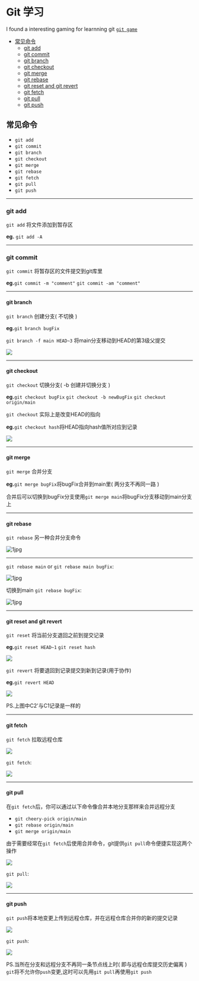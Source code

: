 # Git 学习 
I found a interesting gaming for learnning git [`git game`](https://learngitbranching.js.org/?locale=zh_CN)

* [常见命令](#常见命令)
  - [git add](#git-add)
  - [git commit](#git-commit)
  - [git branch](#git-branch)
  - [git checkout](#git-checkout)
  - [git merge](#git-merge)
  - [git rebase](#git-rebase)
  - [git reset and git revert](#git-reset-and-git-revert)
  - [git fetch](#git-fetch)
  - [git pull](#git-pull)
  - [git push](#git-push)


## 常见命令
- `git add`
- `git commit`
- `git branch`
- `git checkout`
- `git merge`
- `git rebase`
- `git fetch`
- `git pull`
- `git push`

---

### git add
`git add` 将文件添加到暂存区

**eg.** `git add -A`

---

### git commit
`git commit` 将暂存区的文件提交到git库里

**eg.**`git commit -m "comment"` `git commit -am "comment"`

---

#### git branch
`git branch` 创建分支( 不切换 )

**eg.**`git branch bugFix`

`git branch -f main HEAD~3` 将main分支移动到HEAD的第3级父提交

![](https://github.com/KiteChin/Photo-cloud/raw/master/git_learn/screenshot-2021-09-17%2016:12:10.jpg)

---

#### git checkout 
`git checkout` 切换分支( -b 创建并切换分支 )

**eg.**`git checkout bugFix` `git checkout -b newBugFix` `git checkout origin/main`

`git checkout` 实际上是改变HEAD的指向

**eg.**`git checkout hash`将HEAD指向hash值所对应到记录

![](https://github.com/KiteChin/Photo-cloud/raw/master/git_learn/screenshot-2021-09-17%2016:02:59.png)

---

#### git merge
`git merge` 合并分支

**eg.**`git merge bugFix`将bugFix合并到main里( 两分支不再同一路 )

合并后可以切换到bugFix分支使用`git merge main`将bugFix分支移动到main分支上

---

#### git rebase
`git rebase` 另一种合并分支命令

![1jpg](https://github.com/KiteChin/Photo-cloud/raw/master/git_learn/screenshot-2021-09-17%2013:55:03.png)

---

`git rebase main` or `git rebase main bugFix`:

![1jpg](https://github.com/KiteChin/Photo-cloud/raw/master/git_learn/screenshot-2021-09-17%2013:55:20.png)

切换到main `git rebase bugFix`:

![1jpg](https://github.com/KiteChin/Photo-cloud/raw/master/git_learn/screenshot-2021-09-17%2013:55:40.png)

---

#### git reset and git revert
`git reset` 将当前分支退回之前到提交记录

**eg.**`git reset HEAD~1` `git reset hash`

![](https://github.com/KiteChin/Photo-cloud/raw/master/git_learn/screenshot-2021-09-17%2016:25:37.jpg)

`git revert` 将要退回到记录提交到新到记录(用于协作)

**eg.**`git revert HEAD`

![](https://github.com/KiteChin/Photo-cloud/raw/master/git_learn/screenshot-2021-09-17%2016:27:04.jpg)

PS.上图中C2'与C1记录是一样的

---

#### git fetch
`git fetch` 拉取远程仓库

![](https://github.com/KiteChin/Photo-cloud/raw/master/git_learn/screenshot-2021-09-17%2016:54:47.jpg)

`git fetch`:

![](https://github.com/KiteChin/Photo-cloud/raw/master/git_learn/screenshot-2021-09-17%2016:54:58.jpg)

---

#### git pull
在`git fetch`后，你可以通过以下命令像合并本地分支那样来合并远程分支  

- `git cheery-pick origin/main`
- `git rebase origin/main`
- `git merge origin/main`

由于需要经常在`git fetch`后使用合并命令，git提供`git pull`命令便捷实现这两个操作  

![](https://github.com/KiteChin/Photo-cloud/raw/master/git_learn/screenshot-2021-09-17%2017:15:30.jpg)

`git pull`:

![](https://github.com/KiteChin/Photo-cloud/raw/master/git_learn/screenshot-2021-09-17%2017:15:44.jpg)

---

#### git push
`git push`将本地变更上传到远程仓库，并在远程仓库合并你的新的提交记录

![](https://github.com/KiteChin/Photo-cloud/raw/master/git_learn/screenshot-2021-09-17%2017:45:21.jpg)

`git push`:

![](https://github.com/KiteChin/Photo-cloud/raw/master/git_learn/screenshot-2021-09-17%2017:45:31.jpg)

PS.当所在分支和远程分支不再同一条节点线上时( 即与远程仓库提交历史偏离 ) `git`将不允许你`push`变更,这时可以先用`git pull`再使用`git push`







